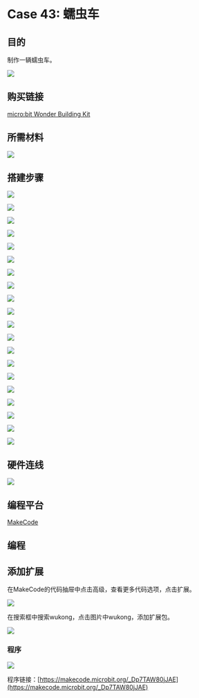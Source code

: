 # Case 43: 蠕虫车
## 目的
制作一辆蠕虫车。

![](./images/Wonder-Building-Kit-case-43-01.png)

## 购买链接

[micro:bit Wonder Building Kit](https://www.elecfreaks.com/micro-bit-wonder-building-kit-without-micro-bit-board.html)

## 所需材料

![](./images/Wonder-Building-Kit-step-case-43-01.png)

## 搭建步骤


![](./images/Wonder-Building-Kit-step-case-43-02.png)

![](./images/Wonder-Building-Kit-step-case-43-03.png)

![](./images/Wonder-Building-Kit-step-case-43-04.png)

![](./images/Wonder-Building-Kit-step-case-43-05.png)

![](./images/Wonder-Building-Kit-step-case-43-06.png)

![](./images/Wonder-Building-Kit-step-case-43-07.png)

![](./images/Wonder-Building-Kit-step-case-43-08.png)

![](./images/Wonder-Building-Kit-step-case-43-09.png)

![](./images/Wonder-Building-Kit-step-case-43-10.png)

![](./images/Wonder-Building-Kit-step-case-43-11.png)

![](./images/Wonder-Building-Kit-step-case-43-12.png)

![](./images/Wonder-Building-Kit-step-case-43-13.png)

![](./images/Wonder-Building-Kit-step-case-43-14.png)

![](./images/Wonder-Building-Kit-step-case-43-15.png)

![](./images/Wonder-Building-Kit-step-case-43-16.png)

![](./images/Wonder-Building-Kit-step-case-43-17.png)

![](./images/Wonder-Building-Kit-step-case-43-18.png)

![](./images/Wonder-Building-Kit-step-case-43-19.png)

![](./images/Wonder-Building-Kit-step-case-43-20.png)

![](./images/Wonder-Building-Kit-step-case-43-21.png)


## 硬件连线

![](./images/Wonder-Building-Kit-case-43-03.png)

## 编程平台

[MakeCode](https://makecode.microbit.org/)

## 编程
## 添加扩展
在MakeCode的代码抽屉中点击高级，查看更多代码选项，点击扩展。

![](./images/Wonder-Building-Kit-case-21-02.png)

在搜索框中搜索wukong，点击图片中wukong，添加扩展包。

![](./images/Wonder-Building-Kit-case-21-03.png)





### 程序

![](./images/Wonder-Building-Kit-case-43-04.png)

程序链接：[https://makecode.microbit.org/_Dp7TAW80jJAE](https://makecode.microbit.org/_Dp7TAW80jJAE)

